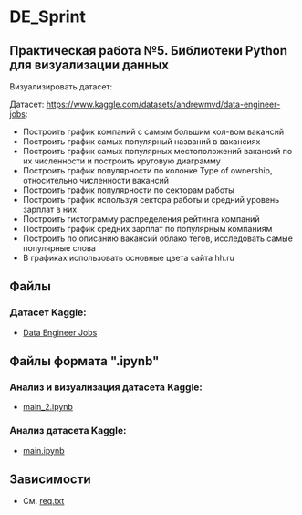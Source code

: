 # DE_Sprint

## Практическая работа №5. Библиотеки Python для визуализации данных

Визуализировать датасет:

Датасет: https://www.kaggle.com/datasets/andrewmvd/data-engineer-jobs:

-	Построить график компаний с самым большим кол-вом вакансий
-	Построить график самых популярный названий в вакансиях
-	Построить график самых популярных местоположений вакансий по их численности и построить круговую диаграмму
-	Построить график популярности по колонке Type of ownership, относительно численности вакансий
-	Построить график популярности по секторам работы
-	Построить график используя сектора работы и средний уровень зарплат в них
-	Построить гистограмму распределения рейтинга компаний
-	Построить график средних зарплат по популярным компаниям
-	Построить по описанию вакансий облако тегов, исследовать самые популярные слова
-	В графиках использовать основные цвета сайта hh.ru


## Файлы

### Датасет Kaggle:

* [Data Engineer Jobs](./DataEngineer.csv)


## Файлы формата ".ipynb"

### Анализ и визуализация датасета Kaggle:

* [main_2.ipynb](./main_2.ipynb)

### Анализ датасета Kaggle:

* [main.ipynb](./main.ipynb)


## Зависимости

-	См. [req.txt](./req.txt)